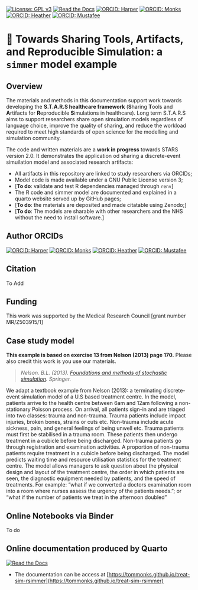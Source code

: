 [![License: GPL v3](https://img.shields.io/badge/License-GPLv3-blue.svg)](https://www.gnu.org/licenses/gpl-3.0)
[![Read the Docs](https://readthedocs.org/projects/pip/badge/?version=latest)](https://tommonks.github.io/treat-sim-rsimmer/)
[![ORCID: Harper](https://img.shields.io/badge/ORCID-0000--0001--5274--5037-brightgreen)](https://orcid.org/0000-0001-5274-5037)
[![ORCID: Monks](https://img.shields.io/badge/ORCID-0000--0003--2631--4481-brightgreen)](https://orcid.org/0000-0003-2631-4481)
[![ORCID: Heather](https://img.shields.io/badge/ORCID-0000--0002--6596--3479-brightgreen)](https://orcid.org/0000-0002-6596-3479)
[![ORCID: Mustafee](https://img.shields.io/badge/ORCID-0000--0002--2204--8924-brightgreen)](https://orcid.org/0000-0002-2204-8924)

# 💫  Towards Sharing Tools, Artifacts, and Reproducible Simulation: a `simmer` model example

## Overview

  The materials and methods in this documentation support work towards developing the **S.T.A.R.S healthcare framework** (**S**haring **T**ools and **A**rtifacts for **R**eproducible **S**imulations in healthcare).  Long term S.T.A.R.S aims to support researchers share open simulation models regardless of language choice, improve the quality of sharing, and reduce the workload required to meet high standards of open science for the modelling and simulation community.

  The code and written materials are a **work in progress** towards STARS version 2.0. It demonstrates the application od sharing a discrete-event simuilation model and associated research artifacts:  
  
  * All artifacts in this repository are linked to study researchers via ORCIDs;
  * Model code is made available under a GNU Public License version 3;
  * [**To do**: validate and test R dependencies managed through `renv`]
  *  The R code and simmer model are documented and explained in a quarto website served up by GitHub pages;
  * [**To do**: the materials are deposited and made citatable using Zenodo;]
  * [**To do**: The models are sharable with other researchers and the NHS without the need to install software.]

## Author ORCIDs

[![ORCID: Harper](https://img.shields.io/badge/ORCID-0000--0001--5274--5037-brightgreen)](https://orcid.org/0000-0001-5274-5037)
[![ORCID: Monks](https://img.shields.io/badge/ORCID-0000--0003--2631--4481-brightgreen)](https://orcid.org/0000-0003-2631-4481)
[![ORCID: Heather](https://img.shields.io/badge/ORCID-0000--0002--6596--3479-brightgreen)](https://orcid.org/0000-0002-6596-3479)
[![ORCID: Mustafee](https://img.shields.io/badge/ORCID-0000--0002--2204--8924-brightgreen)](https://orcid.org/0000-0002-2204-8924)

## Citation

To Add

## Funding

This work was supported by the Medical Research Council [grant number MR/Z503915/1]

## Case study model

**This example is based on exercise 13 from Nelson (2013) page 170.**  Please also credit this work is you use our materials.

> *Nelson. B.L. (2013). [Foundations and methods of stochastic simulation](https://www.amazon.co.uk/Foundations-Methods-Stochastic-Simulation-International/dp/1461461596/ref=sr_1_1?dchild=1&keywords=foundations+and+methods+of+stochastic+simulation&qid=1617050801&sr=8-1). Springer.* 

We adapt a textbook example from Nelson (2013): a terminating discrete-event simulation model of a U.S based treatment centre. In the model, patients arrive to the health centre between 6am and 12am following a non-stationary Poisson process. On arrival, all patients sign-in and are triaged into two classes: trauma and non-trauma. Trauma patients include impact injuries, broken bones, strains or cuts etc. Non-trauma include acute sickness, pain, and general feelings of being unwell etc. Trauma patients must first be stabilised in a trauma room. These patients then undergo treatment in a cubicle before being discharged. Non-trauma patients go through registration and examination activities. A proportion of non-trauma patients require treatment in a cubicle before being discharged. The model predicts waiting time and resource utilisation statistics for the treatment centre. The model allows managers to ask question about the physical design and layout of the treatment centre, the order in which patients are seen, the diagnostic equipment needed by patients, and the speed of treatments. For example: “what if we converted a doctors examination room into a room where nurses assess the urgency of the patients needs.”; or “what if the number of patients we treat in the afternoon doubled” 

## Online Notebooks via Binder

To do

## Online documentation produced by Quarto

[![Read the Docs](https://readthedocs.org/projects/pip/badge/?version=latest)](https://tommonks.github.io/treat-sim-rsimmer)

* The documentation can be access at [https://tommonks.github.io/treat-sim-rsimmer](https://tommonks.github.io/treat-sim-rsimmer)

